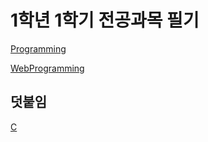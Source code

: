 # 1학년 1학기 전공과목 필기
[Programming](first_semester/programming)

[WebProgramming](/webprogramming)

## 덧붙임
[C](/c)
